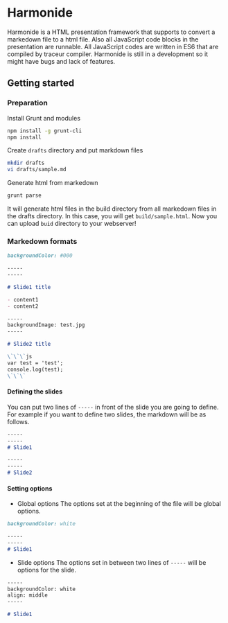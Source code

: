 # Harmonide

Harmonide is a HTML presentation framework that supports to convert a markedown file to a html file. Also all JavaScript code blocks in the presentation are runnable.
All JavaScript codes are written in ES6 that are compiled by traceur compiler. Harmonide is still in a development so it might have bugs and lack of features.

## Getting started

### Preparation

Install Grunt and modules

```sh
npm install -g grunt-cli
npm install
```

Create `drafts` directory and put markdown files

```sh
mkdir drafts
vi drafts/sample.md
```

Generate html from markedown

```sh
grunt parse
```
It will generate html files in the build directory from all markedown files in the drafts directory.
In this case, you will get `build/sample.html`.
Now you can upload `buid` directory to your webserver!


### Markedown formats

```md
backgroundColor: #000

-----
-----

# Slide1 title

- content1
- content2

-----
backgroundImage: test.jpg
-----

# Slide2 title

\`\`\`js
var test = 'test';
console.log(test);
\`\`\`
```

#### Defining the slides

You can put two lines of `-----` in front of the slide you are going to define. For example if you want to define two slides, the markdown will be as follows.

```md
-----
-----
# Slide1

-----
-----
# Slide2
```

#### Setting options
- Global options
The options set at the beginning of the file will be global options.
```md
backgroundColor: white

-----
-----
# Slide1
```

- Slide options
The options set in between two lines of `-----` will be options for the slide.
```md
-----
backgroundColor: white
align: middle
-----

# Slide1
```
